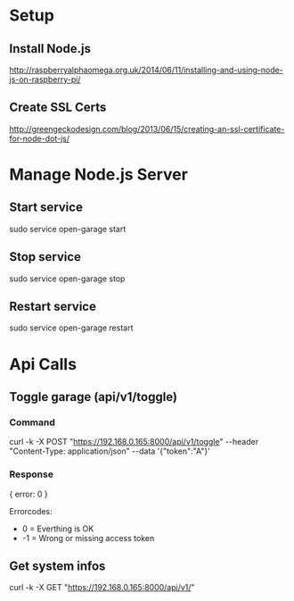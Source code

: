 # Setup
## Install Node.js
http://raspberryalphaomega.org.uk/2014/06/11/installing-and-using-node-js-on-raspberry-pi/

## Create SSL Certs
http://greengeckodesign.com/blog/2013/06/15/creating-an-ssl-certificate-for-node-dot-js/


# Manage Node.js Server
## Start service
sudo service open-garage start

## Stop service
sudo service open-garage stop

## Restart service
sudo service open-garage restart

# Api Calls
## Toggle garage (api/v1/toggle)
### Command
curl -k -X POST "https://192.168.0.165:8000/api/v1/toggle" --header "Content-Type: application/json" --data '{"token":"A"}'

### Response
{ error: 0 }

Errorcodes:
* 0  = Everthing is OK
* -1 = Wrong or missing access token

## Get system infos
curl -k -X GET "https://192.168.0.165:8000/api/v1/"